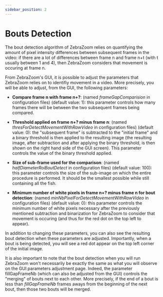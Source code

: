 ```yaml
---
sidebar_position: 2
---
```


# Bouts Detection

The bout detection algorithm of ZebraZoom relies on quantifying the amount of pixel intensity differences between subsequent frames in the video: if there are a lot of differences between frame n and frame n+t (with t usually between 1 and 4), then ZebraZoom considers that movement is occuring at frame n.

From ZebraZoom's GUI, it is possible to adjust the parameters that ZebraZoom relies on to identifiy movement in a video. More precisely, you will be able to adjust, from the GUI, the following parameters:

- **Compare frame n with frame n+?**: (named *frameGapComparision* in configuration files) (default value: 1): this parameter controls how many frames there will be between the two subsequent frames being compared.

- **Threshold applied on frame n+? minus frame n**: (named *thresForDetectMovementWithRawVideo* in configuration files) (default value: 0): the "subsequent frame" is subtracted to the "initial frame" and a binary threshold is then applied to the resulting image (the resulting image, after subtraction  and after applying the binary threshold, is then shown on the right hand side of the GUI screen). This parameter controls the value of the binary threshold applied.

- **Size of sub-frame used for the comparison**: (named *halfDiameterRoiBoutDetect* in configuration files) (default value: 100): this parameter controls the size of the sub-image on which the entire procedure is performed. It should be the smallest possible while still containing all the fish.

- **Minimum number of white pixels in frame n+? minus frame n for bout detection**: (named *minNbPixelForDetectMovementWithRawVideo* in configuration files) (default value: 0): this parameter controls the minimum number of white pixels necessary after the previously mentioned subtraction and binarization for ZebraZoom to consider that movement is occuring (and thus for the red dot on the top left to appear).

In addition to changing these parameters, you can also see the resulting bout detection when these parameters are adjusted. Importantly, when a bout is being detected, you will see a red dot appear on the top left corner of the initial image. 

It is also important to note that the bout detection when you will run ZebraZoom won't necessarily be exactly the same as what you will observe on the GUI parameters adjustment page. Indeed, the parameter fillGapFrameNb (which can also be adjusted from the GUI) controls the "merging" of bouts next to each other. More precisely, if the end of a bout is less than *fillGapFrameNb* frames aways from the beginning of the next bout, then those two bouts will be merged.

